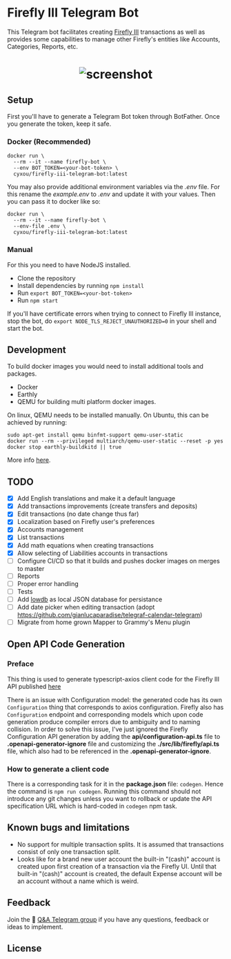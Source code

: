 # Firefly III Telegram Bot
This Telegram bot facilitates creating [Firefly III](https://www.firefly-iii.org/) transactions 
as well as provides some capabilities to manage other Firefly's entities like
Accounts, Categories, Reports, etc.

<h1 align="center"><img src="https://github.com/cyxou/firefly-iii-telegram-bot/blob/master/assets/welcome-screen.png?raw=true" alt="screenshot" align="center"/></h1>

## Setup
First you'll have to generate a Telegram Bot token through BotFather. Once you generate the token, keep it safe.

### Docker (Recommended)

```shell
docker run \
  --rm --it --name firefly-bot \
  --env BOT_TOKEN=<your-bot-token> \
  cyxou/firefly-iii-telegram-bot:latest
```

You may also provide additional environment variables via the _.env_ file.
For this rename the _example.env_ to _.env_ and update it with your values.
Then you can pass it to docker like so:

```shell
docker run \
  --rm --it --name firefly-bot \
  --env-file .env \
  cyxou/firefly-iii-telegram-bot:latest
```

### Manual

For this you need to have NodeJS installed.

 - Clone the repository
 - Install dependencies by running `npm install`
 - Run `export BOT_TOKEN=<your-bot-token>`
 - Run `npm start`

If you'll have certificate errors when trying to connect to Firefly III instance,
stop the bot, do `export NODE_TLS_REJECT_UNAUTHORIZED=0` in your shell and start the
bot.

## Development

To build docker images you would need to install additional tools and packages.
 - Docker
 - Earthly
 - QEMU for building multi platform docker images.

On linux, QEMU needs to be installed manually. On Ubuntu, this can be achieved by running:
```shell
sudo apt-get install qemu binfmt-support qemu-user-static
docker run --rm --privileged multiarch/qemu-user-static --reset -p yes
docker stop earthly-buildkitd || true
```
More info [here](https://docs.earthly.dev/docs/guides/multi-platform).

## TODO
- [x] Add English translations and make it a default language
- [x] Add transactions improvements (create transfers and deposits)
- [x] Edit transactions (no date change thus far)
- [x] Localization based on Firefly user's preferences
- [x] Accounts management
- [x] List transactions
- [x] Add math equations when creating transactions
- [x] Allow selecting of Liabilities accounts in transactions
- [ ] Configure CI/CD so that it builds and pushes docker images on merges to master
- [ ] Reports
- [ ] Proper error handling
- [ ] Tests
- [ ] Add [lowdb](https://github.com/typicode/lowdb) as local JSON database for persistance
- [ ] Add date picker when editing transaction (adopt https://github.com/gianlucaparadise/telegraf-calendar-telegram)
- [ ] Migrate from home grown Mapper to Grammy's Menu plugin

## Open API Code Generation

### Preface

This thing is used to generate typescript-axios client code for the Firefly III API
published [here](https://api-docs.firefly-iii.org)

There is an issue with Configuration model: the generated code has its own
`Configuration` thing that corresponds to axios configuration. Firefly also has
`Configuration` endpoint and corresponding models which upon code generation produce
compiler errors due to ambiguity and to naming collision.
In order to solve this issue, I've just ignored the Firefly Configuration API
generation by adding the __api/configuration-api.ts__ file to
__.openapi-generator-ignore__ file and customizing the __./src/lib/firefly/api.ts__
file, which also had to be referenced in the __.openapi-generator-ignore__.

### How to generate a client code

There is a corresponding task for it in the __package.json__ file: `codegen`.
Hence the command is `npm run codegen`. Running this command should not introduce
any git changes unless you want to rollback or update the API specification URL
which is hard-coded in `codegen` npm task.

## Known bugs and limitations
 - No support for multiple transaction splits. It is assumed that transactions
     consist of only one transaction split.
 - Looks like for a brand new user account the built-in "(cash)" account is
   created upon first creation of a transaction via the Firefly UI. Until that
   built-in "(cash)" account is created, the default Expense account will be an
   account without a name which is weird.

## Feedback
Join the 🔗 [Q&A Telegram group](https://t.me/firefly_iii_telegram_bot_group) if you have
any questions, feedback or ideas to implement.

## License

[license-url]: https://www.gnu.org/licenses/agpl-3.0.html
[stars-url]: https://github.com/cyxou/firefly-iii-telegram-bot/stargazers
